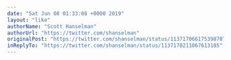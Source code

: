 ```yaml
---
date: "Sat Jun 08 01:33:08 +0000 2019"
layout: "like"
authorName: "Scott Hanselman"
authorUrl: "https://twitter.com/shanselman"
originalPost: "https://twitter.com/shanselman/status/1137170661753987072"
inReplyTo: "https://twitter.com/shanselman/status/1137170211067613185"
---
```

